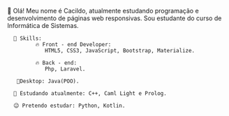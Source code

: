 👋 Olá! Meu nome é Cacildo, atualmente estudando programação e desenvolvimento de páginas web responsivas. 
     Sou estudante do curso de Informática de Sistemas.
      
      🎯 Skills:
             🔥 Front - end Developer:
                HTML5, CSS3, JavaScript, Bootstrap, Materialize.           
             
             🔥 Back - end:
                Php, Laravel.
                
       🧨Desktop: Java(POO).
                
      🌱 Estudando atualmente: C++, Caml Light e Prolog.
      
      😉 Pretendo estudar: Python, Kotlin.
              
                
                

<!--
**cacildoerasmo/cacildoerasmo** is a ✨ _special_ ✨ repository because its `README.md` (this file) appears on your GitHub profile.


- 🔭 I’m currently working on ...
-  I’m currently learning ...
- 👯 I’m looking to collaborate on ...
- 🤔 I’m looking for help with ...
- 💬 Ask me about ...
- 📫 How to reach me: ...
- 😄 Pronouns: ...
- ⚡ Fun fact: ...
-->
